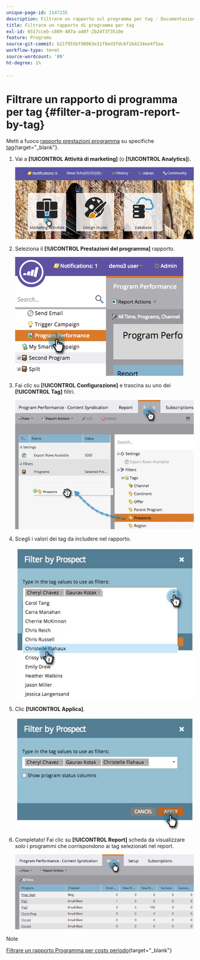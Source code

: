 ```yaml
---
unique-page-id: 1147235
description: Filtrare un rapporto sul programma per tag - Documentazione di Marketo - Documentazione del prodotto
title: Filtrare un rapporto di programma per tag
exl-id: 6517cceb-c809-487a-a40f-2b24f3f3510e
feature: Programs
source-git-commit: b21f955bf98063e11f8ed3fdc6f164134ee4f5aa
workflow-type: tm+mt
source-wordcount: '89'
ht-degree: 1%

---
```


# Filtrare un rapporto di programma per tag {#filter-a-program-report-by-tag}

Metti a fuoco [rapporto prestazioni programma](/help/marketo/product-docs/core-marketo-concepts/programs/program-performance-report/create-a-program-performance-report.md) su specifiche [tag](/help/marketo/product-docs/core-marketo-concepts/programs/working-with-programs/understanding-tags.md){target="_blank"}.

1. Vai a **[!UICONTROL Attività di marketing]** (o **[!UICONTROL Analytics]**).

   ![](assets/login-marketing-activities.png)

1. Seleziona il **[!UICONTROL Prestazioni del programma]** rapporto.

   ![](assets/image2014-9-23-16-3a12-3a36.png)

1. Fai clic su **[!UICONTROL Configurazione]** e trascina su uno dei **[!UICONTROL Tag]** filtri.

   ![](assets/prospects.jpg)

1. Scegli i valori dei tag da includere nel rapporto.

   ![](assets/prospect1.jpg)

1. Clic **[!UICONTROL Applica]**.

   ![](assets/prospect2.jpg)

1. Completato! Fai clic su **[!UICONTROL Report]** scheda da visualizzare _solo_ i programmi che corrispondono ai tag selezionati nel report.

   ![](assets/image2014-9-23-16-3a14-3a42.png)

>[!NOTE]
>
>[Filtrare un rapporto Programma per costo periodo](/help/marketo/product-docs/core-marketo-concepts/programs/program-performance-report/filter-a-program-report-by-period-cost.md){target="_blank"}
